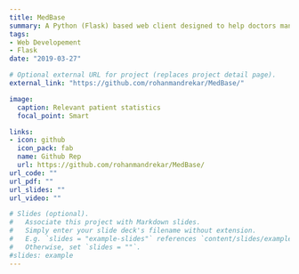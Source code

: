 ```yaml
---
title: MedBase
summary: A Python (Flask) based web client designed to help doctors manage patient data and view relevant stats.
tags:
- Web Developement
- Flask
date: "2019-03-27"

# Optional external URL for project (replaces project detail page).
external_link: "https://github.com/rohanmandrekar/MedBase/"

image:
  caption: Relevant patient statistics
  focal_point: Smart

links:
- icon: github
  icon_pack: fab
  name: Github Rep
  url: https://github.com/rohanmandrekar/MedBase/
url_code: ""
url_pdf: ""
url_slides: ""
url_video: ""

# Slides (optional).
#   Associate this project with Markdown slides.
#   Simply enter your slide deck's filename without extension.
#   E.g. `slides = "example-slides"` references `content/slides/example-slides.md`.
#   Otherwise, set `slides = ""`.
#slides: example
---
```


